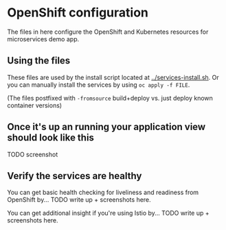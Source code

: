 # OpenShift configuration
The files in here configure the OpenShift and Kubernetes resources for microservices demo app.

## Using the files
These files are used by the install script located at [../services-install.sh](../services-install.sh).
Or you can manually install the services by using `oc apply -f FILE`.

(The files postfixed with `-fromsource` build+deploy vs. just deploy known container versions)

## Once it's up an running your application view should look like this
TODO screenshot

## Verify the services are healthy
You can get basic health checking for liveliness and readiness from OpenShift by... TODO write up + screenshots here.

You can get additional insight if you're using Istio by... TODO write up + screenshots here.